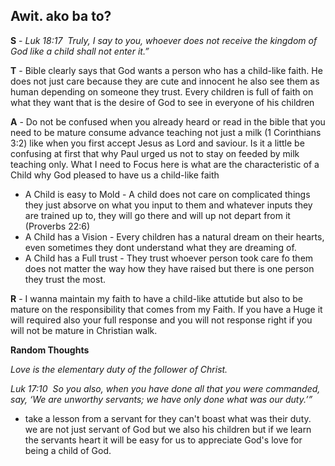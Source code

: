 ## Awit. ako ba to?

__S__ - _Luk 18:17  Truly, I say to you, whoever does not receive the kingdom of God like a child shall not enter it.”_

__T__ - Bible clearly says that God wants a person who has a child-like faith. He does not just care because they are cute and innocent he also see them as human depending on someone they trust. Every children is full of faith on what they want that is the desire of God to see in everyone of his children

__A__ - Do not be confused when you already heard  or read in the bible that you need to be mature consume advance teaching not just a milk (1 Corinthians 3:2) like when you first accept Jesus as Lord and saviour. Is it a little be confusing at first that why Paul urged us not to stay on feeded by milk teaching only. What I need to Focus here is what are the characteristic of a Child why God pleased to have us a child-like faith

 - A Child is easy to Mold - A child does not care on complicated things they just absorve on what you input to them and whatever inputs they are trained up to, they will go there and will up not depart from it (Proverbs 22:6)
 - A Child has a Vision - Every children has a natural dream on their hearts, even sometimes they dont understand what they are dreaming of.
 - A Child has a Full trust - They trust whoever person took care fo them does not matter the way how they have raised but there is one person they trust the most.

__R__ - I wanna maintain my faith to have a child-like attutide but also to be mature on the responsibility that comes from my Faith. If you have a Huge it will required also your full response and you will not response right if you will not be mature in Christian walk.


__Random Thoughts__

_Love is the elementary duty of the follower of Christ._

_Luk 17:10  So you also, when you have done all that you were commanded, say, ‘We are unworthy servants; we have only done what was our duty.’”_
- take a lesson from a servant for they can't boast what was their duty. we are not just servant of God but we also his children but if we learn the servants heart it will be easy for us to appreciate God's love for being a child of God.